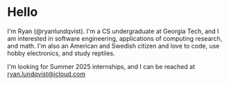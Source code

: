 # Hello 

I'm Ryan (@ryanlundqvist). I'm a CS undergraduate at Georgia Tech, and I am interested in software engineering, applications of computing research, and math. I'm also an American and Swedish citizen and love to code, use hobby electronics, and study reptiles. 

 I'm looking for Summer 2025 internships, and I can be reached at ryan.lundqvist@icloud.com

<!---
RlundqvistJr/RlundqvistJr is a ✨ special ✨ repository because its `README.md` (this file) appears on your GitHub profile.
You can click the Preview link to take a look at your changes.
--->

